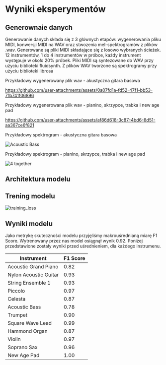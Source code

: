 # Wyniki eksperymentów
## Generownaie danych
Generowanie danych składa się z 3 głównych etapów: wygenerowania pliku MIDI, konwersji MIDI na WAV oraz stwozenia mel-spektrogramów z plików .wav. 
Generowane są pliki MIDI składające się z losowo wybranych ścieżek. 
12 instrumentów, 1 do 4 instrumentów w próbce, każdy instrument występuje w około 20% próbek.
Pliki MIDI są syntezowane do WAV przy użyciu biblioteki fluidsynth.
Z plików WAV tworzone są spektrogramy przy użyciu biblioteki librosa

Przykładowy wygenerowany plik wav - akustyczna gitara basowa


https://github.com/user-attachments/assets/0a07fd1a-fd52-47f1-bb53-71b741f06896

Przykładowy wygenerowana plik wav - pianino, skrzypce, trabka i new age pad


https://github.com/user-attachments/assets/af86d618-3c87-4bd6-8d51-aa367ce6f821

Przykładowy spektrogram - akustyczna gitara basowa

![Acoustic Bass](https://github.com/user-attachments/assets/dca6ac96-dd0d-45d0-8ddb-de3697d0db7c)

Przykładowy spektrogram - pianino, skrzypce, trabka i new age pad

![4 together](https://github.com/user-attachments/assets/54a76c72-9c99-43d4-bacd-7b9bdc9d6a75)

## Architektura modelu

## Trening modelu

![training_loss](https://github.com/user-attachments/assets/875a24a0-733b-4039-a309-7fad8184e543)


## Wyniki modelu
Jako metrykę skuteczności modelu przyjęliśmy makrouśrednianą miarę F1 Score. Wytrenowany przez nas model osiągnął wynik 0.92. Poniżej przedstawione zostały wyniki przed uśrednieniem, dla każdego instrumenu.

| Instrument              | F1 Score |
|-------------------------|----------|
| Acoustic Grand Piano    | 0.82     |
| Nylon Acoustic Guitar   | 0.93     |
| String Ensemble 1       | 0.93     |
| Piccolo                 | 0.97     |
| Celesta                 | 0.87     |
| Acoustic Bass           | 0.78     |
| Trumpet                 | 0.90     |
| Square Wave Lead        | 0.99     |
| Hammond Organ           | 0.87     |
| Violin                  | 0.97     |
| Soprano Sax             | 0.96     |
| New Age Pad             | 1.00     |
